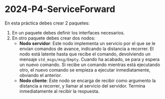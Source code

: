 # 2024-P4-ServiceForward

En esta práctica debes crear 2 paquetes:

1. En un paquete debes definir los interfaces necesarios.
2. En otro paquete debes crear dos nodos:
    * **Nodo servidor**: Este nodo implementa un servicio por el que se le envían comandos de avance, indicando la distancia a recorrer. El nodo está latente hasta que recibe el comando, devolviendo un mensaje `std_msgs/msg/Empty`. Cuando ha acabado, se para y espera un nuevo comando. Si recibe un comando mientras está ejecutando otro, el nuevo comando se empieza a ejecutar inmediatamente, obviando el anterior.
    * **Nodo cliente**: Este nodo se encarga de recibir como argumento la distancia a recorrer, y llamar al servicio del servidor. Termina inmediatamente al recibir la respuesta.

